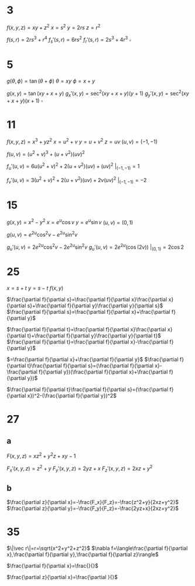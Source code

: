 # 3

$f(x,y,z)=xy+z^2$
$x=s^2$
$y=2rs$
$z=r^2$

$f(s,r)=2rs^3+r^4$
$f_s'(s,r)=6rs^2$
$f_r'(s,r)=2s^3+4r^3$
$\square$

# 5

$g(\theta,\phi)=\tan(\theta+\phi)$
$\theta=xy$
$\phi=x+y$

$g(x,y)=\tan(xy+x+y)$
$g_x'(x,y)=\sec^2(xy+x+y)(y+1)$
$g_y'(x,y)=\sec^2(xy+x+y)(x+1)$
$\square$

# 11

$f(x,y,z)=x^3+yz^2$
$x=u^2+v$
$y=u+v^2$
$z=uv$
$(u,v)=(-1,-1)$

$f(u,v)=(u^2+v)^3+(u+v^2)(uv)^2$

$f_u'(u,v)=6u(u^2+v)^2+2(u+v^2)(uv)+(uv)^2$
$\bigg|_{(-1,-1)}=1$

$f_v'(u,v)=3(u^2+v)^2+2(u+v^2)(uv)+2v(uv)^2$
$\bigg|_{(-1,-1)}=-2$

# 15

$g(x,y)=x^2-y^2$
$x=e^u\cos v$
$y=e^u\sin v$
$(u,v)=(0,1)$

$g(u,v)=e^{2u}\cos^2v-e^{2u}\sin^2v$

$g_u'(u,v)=2e^{2u}\cos^2v-2e^{2u}\sin^2v$
$g_u'(u,v)=2e^{2u}(\cos(2v))$
$\bigg|_{(0,1)}=2\cos2$

# 25

$x=s+t$
$y=s-t$
$f(x,y)$

$\frac{\partial f}{\partial s}=\frac{\partial f}{\partial x}\frac{\partial x}{\partial s}+\frac{\partial f}{\partial y}\frac{\partial y}{\partial s}$
$\frac{\partial f}{\partial s}=\frac{\partial f}{\partial x}+\frac{\partial f}{\partial y}$

$\frac{\partial f}{\partial t}=\frac{\partial f}{\partial x}\frac{\partial x}{\partial t}+\frac{\partial f}{\partial y}\frac{\partial y}{\partial t}$
$\frac{\partial f}{\partial t}=\frac{\partial f}{\partial x}-\frac{\partial f}{\partial y}$

$=\frac{\partial f}{\partial x}+\frac{\partial f}{\partial y}$
$\frac{\partial f}{\partial t}\frac{\partial f}{\partial s}=(\frac{\partial f}{\partial x}-\frac{\partial f}{\partial y})(\frac{\partial f}{\partial x}+\frac{\partial f}{\partial y})$

$\frac{\partial f}{\partial t}\frac{\partial f}{\partial s}=(\frac{\partial f}{\partial x})^2-(\frac{\partial f}{\partial y})^2$

# 27

## a

$F(x,y,z)=xz^2+y^2z+xy-1$

$F_x'(x,y,z)=z^2+y$
$F_y'(x,y,z)=2yz+x$
$F_z'(x,y,z)=2xz+y^2$

## b

$\frac{\partial z}{\partial x}=-\frac{F_x}{F_z}=-\frac{z^2+y}{2xz+y^2}$
$\frac{\partial z}{\partial y}=-\frac{F_y}{F_z}=-\frac{2yz+x}{2xz+y^2}$

# 35

$\|\vec r\|=r=\sqrt{x^2+y^2+z^2}$
$\nabla f=\langle\frac{\partial f}{\partial x},\frac{\partial f}{\partial y},\frac{\partial f}{\partial z}\rangle$

$\frac{\partial f}{\partial x}=\frac{}{}$

$\frac{\partial z}{\partial x}=\frac{\partial }{}$
